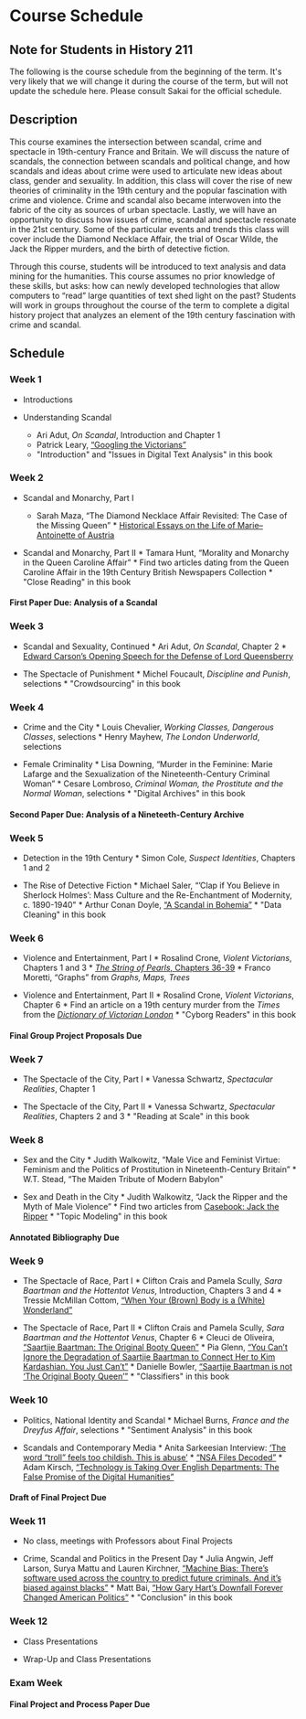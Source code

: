 # Course Schedule

## Note for Students in History 211

The following is the course schedule from the beginning of the term. It's very likely that we will change it during the course of the term, but will not update the schedule here. Please consult Sakai for the official schedule.

## Description

This course examines the intersection between scandal, crime and spectacle in 19th-century France and Britain. We will discuss the nature of scandals, the connection between scandals and political change, and how scandals and ideas about crime were used to articulate new ideas about class, gender and sexuality. In addition, this class will cover the rise of new theories of criminality in the 19th century and the popular fascination with crime and violence. Crime and scandal also became interwoven into the fabric of the city as sources of urban spectacle. Lastly, we will have an opportunity to discuss how issues of crime, scandal and spectacle resonate in the 21st century. Some of the particular events and trends this class will cover include the Diamond Necklace Affair, the trial of Oscar Wilde, the Jack the Ripper murders, and the birth of detective fiction.

Through this course, students will be introduced to text analysis and data mining for the humanities. This course assumes no prior knowledge of these skills, but asks: how can newly developed technologies that allow computers to “read” large quantities of text shed light on the past? Students will work in groups throughout the course of the term to complete a digital history project that analyzes an element of the 19th century fascination with crime and scandal.

## Schedule

### Week 1

* Introductions

* Understanding Scandal
  * Ari Adut, _On Scandal_, Introduction and Chapter 1
  * Patrick Leary, [“Googling the Victorians”](http://www.victorianresearch.org/googling.pdf)
  * "Introduction" and "Issues in Digital Text Analysis" in this book

### Week 2

* Scandal and Monarchy, Part I
  * Sarah Maza, “The Diamond Necklace Affair Revisited: The Case of the Missing Queen” * [Historical Essays on the Life of Marie–Antoinette of Austria](http://chnm.gmu.edu/revolution/d/262/)

* Scandal and Monarchy, Part II * Tamara Hunt, “Morality and Monarchy in the Queen Caroline Affair” * Find two articles dating from the Queen Caroline Affair in the 19th Century British Newspapers Collection * "Close Reading" in this book

#### First Paper Due: Analysis of a Scandal

### Week 3

* Scandal and Sexuality, Continued * Ari Adut, _On Scandal_, Chapter 2 * [Edward Carson’s Opening Speech for the Defense of Lord Queensberry](http://law2.umkc.edu/faculty/projects/ftrials/wilde/defenopening.htm)

* The Spectacle of Punishment * Michel Foucault, _Discipline and Punish_, selections * "Crowdsourcing" in this book

### Week 4

* Crime and the City * Louis Chevalier, _Working Classes, Dangerous Classes_, selections * Henry Mayhew, _The London Underworld_, selections

* Female Criminality * Lisa Downing, “Murder in the Feminine: Marie Lafarge and the Sexualization of the Nineteenth-Century Criminal Woman” * Cesare Lombroso, _Criminal Woman, the Prostitute and the Normal Woman_, selections * "Digital Archives" in this book

#### Second Paper Due: Analysis of a Nineteeth-Century Archive

### Week 5

* Detection in the 19th Century * Simon Cole, _Suspect Identities_, Chapters 1 and 2

* The Rise of Detective Fiction * Michael Saler, “’Clap if You Believe in Sherlock Holmes’: Mass Culture and the Re-Enchantment of Modernity, c. 1890-1940" * Arthur Conan Doyle, [“A Scandal in Bohemia”](http://www.gutenberg.org/files/1661/1661-h/1661-h.htm#) * "Data Cleaning" in this book

### Week 6

* Violence and Entertainment, Part I * Rosalind Crone, _Violent Victorians_, Chapters 1 and 3 * [_The String of Pearls_, Chapters 36-39](http://www.victorianlondon.org/mysteries/sweeney_todd-00.htm) * Franco Moretti, “Graphs” from _Graphs, Maps, Trees_

* Violence and Entertainment, Part II * Rosalind Crone, _Violent Victorians_, Chapter 6 * Find an article on a 19th century murder from the _Times_ from the [_Dictionary of Victorian London_](http://www.victorianlondon.org/index-2012.htm) * "Cyborg Readers" in this book

#### Final Group Project Proposals Due

### Week 7

* The Spectacle of the City, Part I * Vanessa Schwartz, _Spectacular Realities_, Chapter 1

* The Spectacle of the City, Part II * Vanessa Schwartz, _Spectacular Realities_, Chapters 2 and 3 * "Reading at Scale" in this book

### Week 8

* Sex and the City * Judith Walkowitz, “Male Vice and Feminist Virtue: Feminism and the Politics of Prostitution in Nineteenth-Century Britain” * W.T. Stead, “The Maiden Tribute of Modern Babylon"

* Sex and Death in the City * Judith Walkowitz, “Jack the Ripper and the Myth of Male Violence” * Find two articles from [Casebook: Jack the Ripper](http://www.casebook.org/press_reports/) * "Topic Modeling" in this book

#### Annotated Bibliography Due

### Week 9

* The Spectacle of Race, Part I * Clifton Crais and Pamela Scully, _Sara Baartman and the Hottentot Venus_, Introduction, Chapters 3 and 4 * Tressie McMillan Cottom, [“When Your (Brown) Body is a (White) Wonderland”](http://tressiemc.com/2013/08/27/when-your-brown-body-is-a-white-wonderland/)

* The Spectacle of Race, Part II * Clifton Crais and Pamela Scully, _Sara Baartman and the Hottentot Venus_, Chapter 6 * Cleuci de Oliveira, [“Saartjie Baartman: The Original Booty Queen”](http://jezebel.com/saartje-baartman-the-original-booty-queen-1658569879) * Pia Glenn, [“You Can’t Ignore the Degradation of Saartjie Baartman to Connect Her to Kim Kardashian. You Just Can’t”](http://www.xojane.com/issues/saartjie-baartman-kim-kardashian) * Danielle Bowler, [“Saartjie Baartman is not ‘The Original Booty Queen’”](http://ewn.co.za/2014/11/17/OPINION-Danielle-Bowler-Saartjie-Baartman-is-not-the-original-booty-queen) * "Classifiers" in this book

### Week 10

* Politics, National Identity and Scandal * Michael Burns, _France and the Dreyfus Affair_, selections * "Sentiment Analysis" in this book

* Scandals and Contemporary Media * Anita Sarkeesian Interview: [‘The word “troll” feels too childish. This is abuse’](http://www.theguardian.com/technology/2015/aug/29/anita-sarkeesian-gamergate-interview-jessica-valenti) * [“NSA Files Decoded”](http://www.theguardian.com/world/interactive/2013/nov/01/snowden-nsa-files-surveillance-revelations-decoded) * Adam Kirsch, [“Technology is Taking Over English Departments: The False Promise of the Digital Humanities”](https://newrepublic.com/article/117428/limits-digital-humanities-adam-kirsch)

#### Draft of Final Project Due

### Week 11

* No class, meetings with Professors about Final Projects

* Crime, Scandal and Politics in the Present Day * Julia Angwin, Jeff Larson, Surya Mattu and Lauren Kirchner, [“Machine Bias: There’s software used across the country to predict future criminals. And it’s biased against blacks”](https://www.propublica.org/article/machine-bias-risk-assessments-in-criminal-sentencing) * Matt Bai, [“How Gary Hart’s Downfall Forever Changed American Politics”](http://www.nytimes.com/2014/09/21/magazine/how-gary-harts-downfall-forever-changed-american-politics.html) * "Conclusion" in this book

### Week 12

* Class Presentations

* Wrap-Up and Class Presentations

### Exam Week

#### Final Project and Process Paper Due
